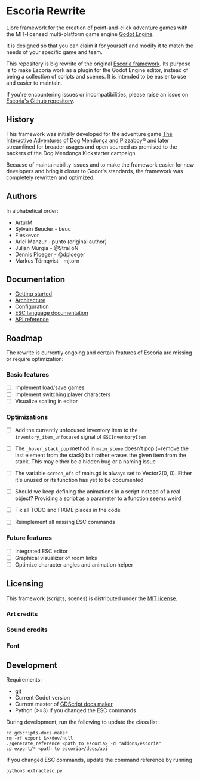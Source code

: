 # Escoria Rewrite

Libre framework for the creation of point-and-click adventure games with the MIT-licensed multi-platform game engine [Godot Engine](https://godotengine.org).

It is designed so that you can claim it for yourself and modify it to match the needs of your specific game and team.

This repository is big rewrite of the original [Escoria framework](https://github.com/godotengine/escoria/tree/master). Its purpose is to make Escoria work as a plugin for the Godot Engine editor, instead of being a collection of scripts and scenes. It is intended to be easier to use and easier to maintain. 

If you're encountering issues or incompatibilities, please raise an issue on [Escoria's Github repository](https://github.com/godotengine/escoria/issues).

## History

This framework was initially developed for the adventure game
[The Interactive Adventures of Dog Mendonça and Pizzaboy®](http://store.steampowered.com/app/330420)
and later streamlined for broader usages and open sourced as promised to the backers of the Dog Mendonça Kickstarter campaign.

Because of maintainability issues and to make the framework easier for new developers and bring it closer to Godot's standards, the framework was completely rewritten and optimized.

## Authors

In alphabetical order:

* ArturM
* Sylvain Beucler - beuc
* Fleskevor
* Ariel Manzur - punto (original author)
* Julian Murgia - @StraToN
* Dennis Ploeger - @dploeger
* Markus Törnqvist - mjtorn

## Documentation

* [Getting started](docs/getting_started.md)
* [Architecture](docs/architecture.md)
* [Configuration](docs/configuration.md)
* [ESC language documentation](api/esc.md)
* [API reference](docs/api)

## Roadmap

The rewrite is currently ongoing and certain features of Escoria are missing or require optimization:

### Basic features

* [ ] Implement load/save games
* [ ] Implement switching player characters
* [ ] Visualize scaling in editor

### Optimizations

* [ ] Add the currently unfocused inventory item to the `inventory_item_unfocused` signal of `ESCInventoryItem`

* [ ] The `_hover_stack_pop` method in `main_scene` doesn't pop (=remove the last element from the stack) but rather erases the given item from the stack. This may either be a hidden bug or a naming issue

* [ ] The variable `screen_ofs` of main.gd is always set to Vector2(0, 0). Either it's unused or its function has yet to be documented

* [ ] Should we keep defining the animations in a script instead of a real object? Providing a script as a parameter to a function seems weird

* [ ] Fix all TODO and FIXME places in the code

* [ ] Reimplement all missing ESC commands

### Future features

* [ ] Integrated ESC editor
* [ ] Graphical visualizer of room links
* [ ] Optimize character angles and animation helper

## Licensing

This framework (scripts, scenes) is distributed under the [MIT license](LICENCE).

### Art credits


### Sound credits


### Font

## Development

Requirements:

* git
* Current Godot version
* Current master of [GDScript docs maker](https://github.com/GDQuest/gdscript-docs-maker)
* Python (>=3) if you changed the ESC commands

During development, run the following to update the class list:

```
cd gdscripts-docs-maker
rm -rf export &>/dev/null
./generate_reference <path to escoria> -d "addons/escoria"
cp export/* <path to escoria>/docs/api
```

If you changed ESC commands, update the command reference by running 

```
python3 extractesc.py
```

